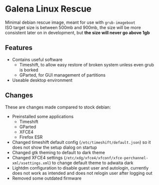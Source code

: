 # Galena Linux Rescue
Minimal debian rescue image, meant for use with `grub-imageboot`\
ISO target size is between 500mb and 900mb, the size will be more consistent later on in development, but **the size will never go above 1gb**

## Features
- Contains useful software
    - Timeshift, to allow easy restore of broken system unless even grub is borked
    - GParted, for GUI management of partitions
- Useable desktop environment

## Changes
These are changes made compared to stock debian:
- Preinstalled some applications
    - Timeshift
    - GParted
    - XFCE4
    - Firefox ESR
- Changed timeshift default config (`/etc/timeshift/default.json`) so it does not show the setup dialog on startup
- Changed gtk theming to default to dark theme
- Changed XFCE4 settings (`/etc/xdg/xfce4/xfconf/xfce-perchannel-xml/xsettings.xml`) to change default theme to adwaita dark
- Lightdm configuration to disable guest user and autologin, currently does not work as intended and does not relogin user after logging out
- Removed some outdated firmware

